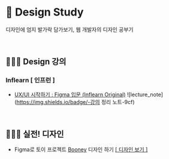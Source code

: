 # 🎨 Design Study
디자인에 엄지 발가락 담가보기, 웹 개발자의 디자인 공부기

<br/>

## 👩🏻‍🏫 Design 강의
### Inflearn [ 인프런 ]
- [UX/UI 시작하기 : Figma 입문 (Inflearn Original)](https://www.inflearn.com/course/%ED%94%BC%EA%B7%B8%EB%A7%88-%EC%9E%85%EB%AC%B8-%EC%9D%B8%ED%94%84%EB%9F%B0-%EC%98%A4%EB%A6%AC%EC%A7%80%EB%84%90/dashboard) ![lecture_note](https://img.shields.io/badge/-강의 정리 노트-9cf)

<br/>

## 👩🏻‍🎨 실전! 디자인
- Figma로 토이 프로젝트 [Booney](https://github.com/dailyco/booney) 디자인 하기 [[ 디자인 보기 ]]()
